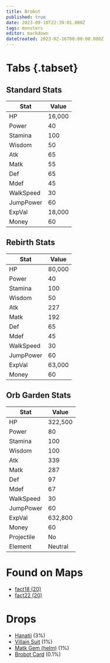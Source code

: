 ```yaml
---
title: Brobot
published: true
date: 2023-09-10T22:39:01.000Z
tags: monsters
editor: markdown
dateCreated: 2023-02-16T00:00:00.000Z
---
```


# Tabs {.tabset}

## Standard Stats

|Stat|Value|
|-|-|
|HP|16,000|
|Power|40|
|Stamina|100|
|Wisdom|50|
|Atk|65|
|Matk|55|
|Def|65|
|Mdef|45|
|WalkSpeed|30|
|JumpPower|60|
|ExpVal|18,000|
|Money|60|
## Rebirth Stats

|Stat|Value|
|-|-|
|HP|80,000|
|Power|40|
|Stamina|100|
|Wisdom|50|
|Atk|227|
|Matk|192|
|Def|65|
|Mdef|45|
|WalkSpeed|30|
|JumpPower|60|
|ExpVal|63,000|
|Money|60|
## Orb Garden Stats

|Stat|Value|
|-|-|
|HP|322,500|
|Power|80|
|Stamina|100|
|Wisdom|100|
|Atk|339|
|Matk|287|
|Def|97|
|Mdef|67|
|WalkSpeed|30|
|JumpPower|60|
|ExpVal|632,800|
|Money|60|
|Projectile|No|
|Element|Neutral|

# Found on Maps
 * [fact18 (20)](/maps/fact18)
 * [fact22 (20)](/maps/fact22)

# Drops
 * [Hanatii](/items/hanatii) (3%)
 * [Villain Suit](/items/villain-suit) (1%)
 * [Matk Gem (helm)](/items/matk-gem-helm) (1%)
 * [Brobot Card](/items/brobot-card) (0.1%)
